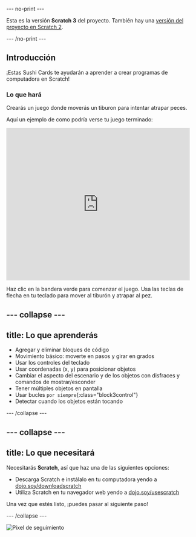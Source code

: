 --- no-print ---

Esta es la versión **Scratch 3** del proyecto. También hay una [versión del proyecto en Scratch 2](https://projects.raspberrypi.org/es-LA/projects/cd-beginner-scratch-sushi-scratch2).

--- /no-print ---

## Introducción

¡Estas Sushi Cards te ayudarán a aprender a crear programas de computadora en Scratch!

### Lo que hará

Crearás un juego donde moverás un tiburon para intentar atrapar peces.

Aquí un ejemplo de como podría verse tu juego terminado:

<div class="scratch-preview">
  <iframe allowtransparency="true" width="485" height="402" src="https://scratch.mit.edu/projects/embed/403017585/?autostart=false" frameborder="0"></iframe>
</div>

Haz clic en la bandera verde para comenzar el juego. Usa las teclas de flecha en tu teclado para mover al tiburón y atrapar al pez.

--- collapse ---
---
title: Lo que aprenderás
---

+ Agregar y eliminar bloques de código
+ Movimiento básico: moverte en pasos y girar en grados
+ Usar los controles del teclado
+ Usar coordenadas (x, y) para posicionar objetos
+ Cambiar el aspecto del escenario y de los objetos con disfraces y comandos de mostrar/esconder
+ Tener múltiples objetos en pantalla
+ Usar bucles `por siempre`{:class="block3control"}
+ Detectar cuando los objetos están tocando

--- /collapse ---

--- collapse ---
---
title: Lo que necesitará
---

Necesitarás **Scratch**, así que haz una de las siguientes opciones:

+ Descarga Scratch e instálalo en tu computadora yendo a [dojo.soy/downloadscratch](http://dojo.soy/downloadscratch)
+ Utiliza Scratch en tu navegador web yendo a [dojo.soy/usescratch](http://dojo.soy/usescratch)

Una vez que estés listo, ¡puedes pasar al siguiente paso!

--- /collapse ---

![Píxel de seguimiento](http://code.org/api/hour/begin_coderdojo_sushi.png)